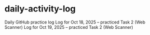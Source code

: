 # daily-activity-log
Daily GitHub practice log
Log for Oct 18, 2025 – practiced Task 2 (Web Scanner)
Log for Oct 19, 2025 – practiced Task 2 (Web Scanner)
